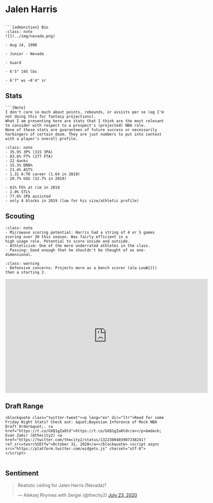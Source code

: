 Jalen Harris
===
```{image} ../img/jalen_harris.jpg
```

```{margin}
```{admonition} Bio
:class: note
![](../img/nevada.png)

- Aug 14, 1998

- Junior - Nevada

- Guard

- 6'5" 195 lbs

- 6'7" ws ~8'4" sr
```

## Stats
```{margin}
```{Note}
I don't care so much about points, rebounds, or assists per se (eg I'm not doing this for fantasy projections). 
What I am presenting here are stats that I think are the most relevant to consider with respect to a prospect's (projected) NBA role.
None of these stats are guarantees of future success or necessarily harbingers of certain doom. They are just numbers to put into context with a player's overall profile.
```

```{admonition} Noteworthy
:class: note
- 35.9% 3P% (315 3PA)
- 83.8% FT% (277 FTA)
- 22 dunks
- 15.3% DRB%
- 21.4% AST%
- 1.31 A:TO career (1.64 in 2019)
- 29.7% USG (32.7% in 2019)
```

```{Caution}
- 61% FG% at rim in 2019
- 2.0% STL%
- 77.6% 3PA assisted
- only 4 blocks in 2019 (low for his size/athletic profile)
```

## Scouting
```{admonition} Strengths
:class: note
- Microwave scoring potential: Harris had a string of 4 or 5 games scoring over 30 this season. Was fairly efficient in a
high usage role. Potential to score inside and outside. 
- Athleticism: One of the more underrated athletes in the class. 
- Passing: Good enough that he shouldn't be thought of as one-dimensional. 
``` 

```{admonition} Weaknesses
:class: warning
- Defensive concerns: Projects more as a bench scorer (ala LouWill) then a starting 2. 
```

<iframe width="640" height="360" src="https://www.youtube.com/embed/oDBbOXdToQI" frameborder="0" allow="accelerometer; autoplay; encrypted-media; gyroscope; picture-in-picture" allowfullscreen></iframe>

## Draft Range
```{margin}
<blockquote class="twitter-tweet"><p lang="en" dir="ltr">Read for some Friday Night Stats? Check out: &quot;Bayesian Inference of Mock NBA Draft Order&quot;. <a href="https://t.co/GXQ1gZa8td">https://t.co/GXQ1gZa8td</a></p>&mdash; Evan Zamir (@thecity2) <a href="https://twitter.com/thecity2/status/1322380403907338241?ref_src=twsrc%5Etfw">October 31, 2020</a></blockquote> <script async src="https://platform.twitter.com/widgets.js" charset="utf-8"></script>
```

```{image} ../plrange/jalen_harris.png
```

## Sentiment

<blockquote class="twitter-tweet"><p lang="en" dir="ltr">Realistic ceiling for Jalen Harris (Nevada)?</p>&mdash; Aleksej Rhymes with Sergei (@thecity2) <a href="https://twitter.com/thecity2/status/1286317581687652358?ref_src=twsrc%5Etfw">July 23, 2020</a></blockquote> <script async src="https://platform.twitter.com/widgets.js" charset="utf-8"></script>
